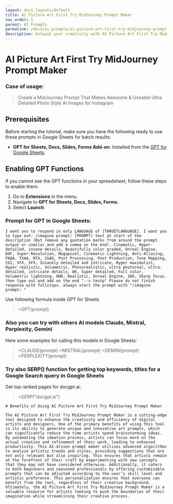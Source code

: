 ```yaml
---
layout: docs_layouts/default
title: AI Picture Art First Try MidJourney Prompt Maker
nav_order: 1
parent: AI Prompts
permalink: /docs/ai-prompts/ai-picture-art-first-try-midjourney-prompt-maker
description: Unleash your creativity with AI Picture Art First Try MidJourney Prompt Maker! Effortlessly generate stunning art prompts that inspire and elevate your art journey. Perfect for artists seeking innovative ideas and seamless creativity. Transform imagination into digital masterpieces!
---
```


# AI Picture Art First Try MidJourney Prompt Maker

### Case of usage:
> Create a MidJourney Prompt That Makes Awesome & Useable Ultra Detailed Photo Style AI Images for Instagram

## Prerequisites

Before starting the tutorial, make sure you have the following ready to use these prompts in Google Sheets for batch results:

- **GPT for Sheets, Docs, Slides, Forms Add-on**: Installed from the [GPT for Google Sheets](https://workspace.google.com/u/0/marketplace/app/gpt_for_sheets_docs_forms_slides/466607203252).

## Enabling GPT Functions

If you cannot see the GPT functions in your spreadsheet, follow these steps to enable them:

1. Go to **Extensions** in the menu.
2. Navigate to **GPT for Sheets, Docs, Slides, Forms**.
3. Select **Launch**.


### Prompt for GPT in Google Sheets:
```shell
I want you to respond in only LANGUAGE of [TARGETLANGUAGE]. I want you to type out: /imagine prompt: [PROMPT] text at start of the description (But remove any quotation marks from around the prompt output or similar and add a comma on the end). Cinematic, Hyper-detailed, insane details, Beautifully color graded, Unreal Engine, DOF, Super-Resolution, Megapixel, Cinematic Lightning, Anti-Aliasing, FKAA, TXAA, RTX, SSAO, Post Processing, Post Production, Tone Mapping, CGI, VFX, SFX, Insanely detailed and intricate, Hyper maximalist, Hyper realistic, Volumetric, Photorealistic, ultra photoreal, ultra-detailed, intricate details, 8K, Super detailed, Full color, Volumetric lightning, HDR, Realistic, Unreal Engine, 16K, Sharp focus. then type out and add on the end "--v testp" Please do not finish response with fullstops. always start the prompt with "/imagine prompt: "
```

Use following formula inside GPT for Sheets
> =GPT(prompt)

### Also you can try with others AI models Claude, Mistral, Perplexity, Gemini
Here some examples for calling this models in Google Sheets:

> =CLAUDE(prompt)
> =MISTRAL(prompt)
> =GEMINI(prompt)
> =PERPLEXITY(prompt)


### Try also SERP() function for getting top keywords, titles for a Google Search query in Google Sheets

Get top ranked pages for docgpt.ai:

> =SERP("docgpt.ai")



```
# Benefits of Using AI Picture Art First Try MidJourney Prompt Maker

The AI Picture Art First Try MidJourney Prompt Maker is a cutting-edge tool designed to enhance the creativity and efficiency of digital artists and designers. One of the primary benefits of using this tool is its ability to generate unique and innovative art prompts, which can significantly reduce the time artists spend brainstorming ideas. By automating the ideation process, artists can focus more on the actual creation and refinement of their work, leading to enhanced productivity. This AI-driven prompt maker utilizes advanced algorithms to analyze artistic trends and styles, providing suggestions that are not only relevant but also inspiring. This ensures that artists remain at the forefront of their craft by experimenting with new concepts that they may not have considered otherwise. Additionally, it caters to both beginners and seasoned professionals by offering customizable prompts that can be adjusted according to the user’s skill level and artistic preference. This personalization ensures that everyone can benefit from the tool, regardless of their creative background. Ultimately, the AI Picture Art First Try MidJourney Prompt Maker is a valuable resource for artists looking to push the boundaries of their imagination while streamlining their creative process.
```
